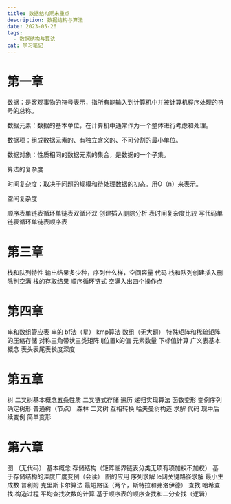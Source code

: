 ```yaml
---
title: 数据结构期末重点
description: 数据结构与算法
date: 2023-05-26
tags:
  - 数据结构与算法
cat: 学习笔记
---
```


# 第一章

数据：是客观事物的符号表示，指所有能输入到计算机中并被计算机程序处理的符号的总称。

数据元素：数据的基本单位，在计算机中通常作为一个整体进行考虑和处理。

数据项：组成数据元素的、有独立含义的、不可分割的最小单位。

数据对象：性质相同的数据元素的集合，是数据的一个子集。

算法的复杂度

时间复杂度：取决于问题的规模和待处理数据的初态。用O（n）来表示。

空间复杂度

顺序表单链表循环单链表双循环双 创建插入删除分析 表时间复杂度比较 写代码单链表循环单链表顺序表

# 第三章

栈和队列特性 输出结果多少种，序列什么样，空间容量 代码 栈和队列创建插入删除判空满 栈的存取结果 顺序循环链式 空满入出四个操作点

# 第四章 

串和数组管应表 串的 bf法（星） kmp算法 数组（无大题） 特殊矩阵和稀疏矩阵的压缩存储 对称三角带状三类矩阵 ij位置k的值 元素数量 下标值计算 广义表基本概念 表头表尾表长度深度

# 第五章 

树 二叉树基本概念五条性质 二叉链式存储 遍历 递归实现算法 函数变形 变例序列确定树形 普通树（节点） 森林 二叉树 互相转换 哈夫曼树构造 求解 代码 现中后续变例 简单变形

# 第六章 

图 （无代码） 基本概念 存储结构（矩阵临界链表分类无项有项加权不加权） 基于存储结构的深度广度变例（会读） 图的应用 序列求解 le网关键路径求解 最小生成数 普利姆 克里斯卡尔算法 最短路径（两个，斯特拉和弗洛伊德） 查找 哈希查找 构造过程 平均查找次数的计算 基于顺序表的顺序查找和二分查找（逻辑）
